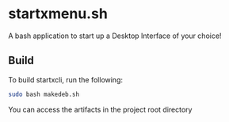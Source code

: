 # startxmenu.sh
A bash application to start up a Desktop Interface of your choice!

## Build
To build startxcli, run the following:

```sh
sudo bash makedeb.sh
```

You can access the artifacts in the project root directory